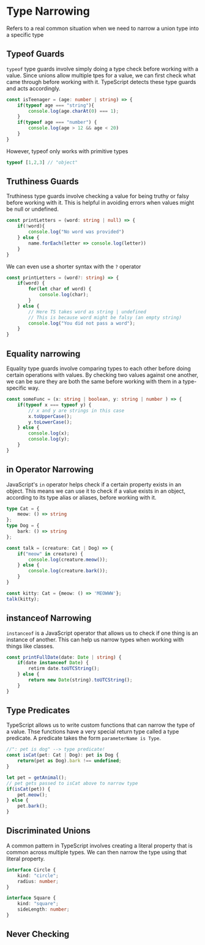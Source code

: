 # Type Narrowing
Refers to a real common situation when we need to narrow a union type into a specific type

## Typeof Guards
`typeof` type guards involve simply doing a type check before working with a value.
Since unions allow multiple tpes for a value, we can first check what came through before working with it. TypeScript detects these type guards and acts accordingly.


~~~ts
const isTeenager = (age: number | string) => {
    if(typeof age === "string"){
        console.log(age.charAt(0) === 1);
    }
    if(typeof age === "number") {
        console.log(age > 12 && age < 20)
    }
}
~~~

However, typeof only works with primitive types

~~~ts
typeof [1,2,3] // "object"
~~~

## Truthiness Guards
Truthiness type guards involve checking a value for being truthy or falsy before working with it. This is helpful in avoiding errors when values might be null or undefined.

~~~ts
const printLetters = (word: string | null) => {
    if(!word){
        console.log("No word was provided")
    } else {
        name.forEach(letter => console.log(letter))
    }
}
~~~
We can even use a shorter syntax with the `?` operator

~~~ts
const printLetters = (word?: string) => {
    if(word) {
        for(let char of word) {
            console.log(char);
        }
    } else {
        // Here TS takes word as string | undefined
        // This is because word might be falsy (an empty string)
        console.log("You did not pass a word");
    }
}
~~~

## Equality narrowing
Equality type guards involve comparing types to each other before doing certain operations with values. By checking two values against one another, we can be sure they are both the same before working with them in a type-specific way.
~~~ts
const someFunc = (x: string | boolean, y: string | number ) => {
    if(typeof x === typeof y) {
        // x and y are strings in this case
        x.toUpperCase();
        y.toLowerCase();
    } else {
        console.log(x);
        console.log(y);
    }
}
~~~

## in Operator Narrowing
JavaScript's `in` operator helps check if a certain property exists in an object.
This means we can use it to check if a value exists in an object, according to its type alias or aliases, before working with it.

~~~ts
type Cat = {
    meow: () => string
};
type Dog = {
    bark: () => string
};

const talk = (creature: Cat | Dog) => {
    if("meow" in creature) {
        console.log(creature.meow());
    } else {
        console.log(creature.bark());
    }
}

const kitty: Cat = {meow: () => 'MEOWWW'};
talk(kitty);
~~~

## instanceof Narrowing
`instanceof` is a JavaScript operator that allows us to check if one thing is an instance of another. This can help us narrow types when working with things like classes.
~~~ts
const printFullDate(date: Date | string) {
    if(date instanceof Date) {
        retirm date.toUTCString();
    } else {
        return new Date(string).toUTCString();
    }
}
~~~

## Type Predicates
TypeScript allows us to write custom functions that can narrow the type of a value. Thse functions have a very special return type called a type predicate. A predicate takes the form `parameterName is Type`.

~~~ts
//": pet is dog" --> type predicate!
const isCat(pet: Cat | Dog): pet is Dog {
    return(pet as Dog).bark !== undefined;
}

let pet = getAnimal();
// pet gets passed to isCat above to narrow type
if(isCat(pet)) {
    pet.meow();
} else {
    pet.bark();
}
~~~

## Discriminated Unions
A common pattern in TypeScript involves creating a literal property that is common across multiple types. We can then narrow the type using that literal property.

~~~ts
interface Circle {
    kind: "circle";
    radius: number;
}

interface Square {
    kind: "square";
    sideLength: number;
}
~~~

## Never Checking


